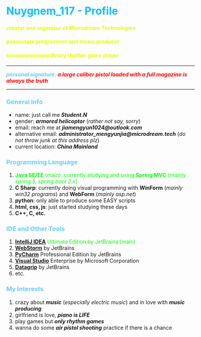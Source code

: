 # <font color = 00BFFF>Nuygnem_117 - Profile</font>

#### <font color = E6FF00>creator and organizer of _Microdream Technologies_ </font>
#### <font color = E6FF00>passionate programmer and music producer</font>
#### <font color = E6FF00>ooooooooooooordinary rhythm game player</font>

***

<font color = #66CCFF>**_personal signature:_ **</font><font color = #FF0000>**_a large caliber pistol loaded with a full magazine is always the truth_**</font>

***

### <font color = #66CCFF>General Info</font>
- name: just call me **_Student.N_**
- gender: _**armored helicoptor**_ (_rather not say, sorry_)
- email: reach me at **_jiamengyun1024@outlook.com_**
- alternative email: **_administrator_mengyunjia@microdream.tech_** (_do not throw junk at this address plz_)
- current location: **_China Mainland_**


### <font color = #66CCFF>Programming Language</font>
1. <font color = #00FF00>**Java SE/EE** (main): currently studying and using **Spring MVC** (_mainly spring 5, spring boot 2.x_)</font>
2. **C Sharp**: currently doing visual programming with **WinForm** (_mainly win32 programs_) and **WebForm** (_mainly asp.net_)
3. **python**: only able to produce some EASY scripts
4. **html, css, js**: just started studying these days
5. **C++, C, etc.**


### <font color = #66CCFF>IDE and Other Tools</font>
1. <font color = #00FF00>[**IntelliJ IDEA**](https://www.jetbrains.com/idea/) Ultimate Edition by JetBrains (main)</font>
2. [**WebStorm**](https://www.jetbrains.com/webstorm/) by JetBrains
3. [**PyCharm**](https://www.jetbrains.com/pycharm/) Professional Edition by JetBrains
4. [**Visual Studio**](https://visualstudio.microsoft.com/) Enterprise by Microsoft Corporation
5. [**Datagrip**](https://www.jetbrains.com/datagrip/) by JetBrains
6. etc.


### <font color = #66CCFF>My Interests</font>
1. crazy about **_music_** (_especially electric music_) and in love with **_music producing_**
2. girlfriend is love, **_piano is LIFE_**
3. play games but **_only rhythm games_**
4. wanna do some **_air pistol shooting_** practice if there is a chance


<!---
Mengyun117/Mengyun117 is a ✨ special ✨ repository because its `README.md` (this file) appears on your GitHub profile.
You can click the Preview link to take a look at your changes.
--->
